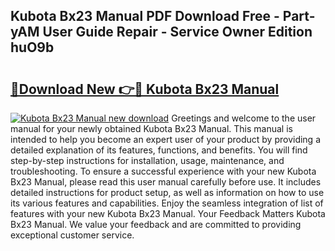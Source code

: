 ## Kubota Bx23 Manual PDF Download Free - Part-yAM User Guide Repair - Service Owner Edition huO9b

# <h2><a href="http://bc949.oget.top/?id=Kubota+Bx23+Manual">🔗Download New 👉🔴 Kubota Bx23 Manual</a></h2>

[![Kubota Bx23 Manual new download](https://i.imgur.com/5g1atiW.png)](http://bc949.oget.top/?id=Kubota+Bx23+Manual)
Greetings and welcome to the user manual for your newly obtained Kubota Bx23 Manual. This manual is intended to help you become an expert user of your product by providing a detailed explanation of its features, functions, and benefits. You will find step-by-step instructions for installation, usage, maintenance, and troubleshooting. To ensure a successful experience with your new Kubota Bx23 Manual, please read this user manual carefully before use. It includes detailed instructions for product setup, as well as information on how to use its various features and capabilities. Enjoy the seamless integration of list of features with your new Kubota Bx23 Manual. Your Feedback Matters Kubota Bx23 Manual. We value your feedback and are committed to providing exceptional customer service.
